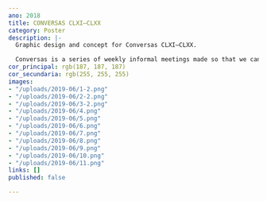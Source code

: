 ```yaml
---
ano: 2018
title: CONVERSAS CLXI—CLXX
category: Poster
description: |-
  Graphic design and concept for Conversas CLXI—CLXX.

  Conversas is a series of weekly informal meetings made so that we can get to know and discuss projects and interests.
cor_principal: rgb(187, 187, 187)
cor_secundaria: rgb(255, 255, 255)
images:
- "/uploads/2019-06/1-2.png"
- "/uploads/2019-06/2-2.png"
- "/uploads/2019-06/3-2.png"
- "/uploads/2019-06/4.png"
- "/uploads/2019-06/5.png"
- "/uploads/2019-06/6.png"
- "/uploads/2019-06/7.png"
- "/uploads/2019-06/8.png"
- "/uploads/2019-06/9.png"
- "/uploads/2019-06/10.png"
- "/uploads/2019-06/11.png"
links: []
published: false

---
```

